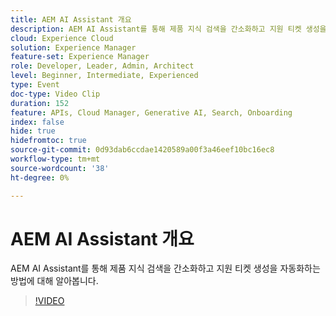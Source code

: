 ```yaml
---
title: AEM AI Assistant 개요
description: AEM AI Assistant를 통해 제품 지식 검색을 간소화하고 지원 티켓 생성을 자동화하는 방법에 대해 알아봅니다.
cloud: Experience Cloud
solution: Experience Manager
feature-set: Experience Manager
role: Developer, Leader, Admin, Architect
level: Beginner, Intermediate, Experienced
type: Event
doc-type: Video Clip
duration: 152
feature: APIs, Cloud Manager, Generative AI, Search, Onboarding
index: false
hide: true
hidefromtoc: true
source-git-commit: 0d93dab6ccdae1420589a00f3a46eef10bc16ec8
workflow-type: tm+mt
source-wordcount: '38'
ht-degree: 0%

---
```



# AEM AI Assistant 개요

AEM AI Assistant를 통해 제품 지식 검색을 간소화하고 지원 티켓 생성을 자동화하는 방법에 대해 알아봅니다.

>[!VIDEO](https://video.tv.adobe.com/v/3459225/?learn=on&enablevpops)
